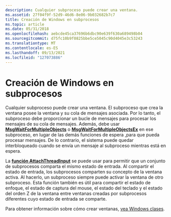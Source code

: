 ```yaml
---
description: Cualquier subproceso puede crear una ventana.
ms.assetid: 27f04f9f-52d9-46d6-8e06-9b032682b7c7
title: Creación de Windows en subprocesos
ms.topic: article
ms.date: 05/31/2018
ms.openlocfilehash: aebcde45ca37696b6dbc90e639f630a689498b04
ms.sourcegitcommit: d75fc10b9f0825bbe5ce5045c90d4045e3c53243
ms.translationtype: MT
ms.contentlocale: es-ES
ms.lasthandoff: 09/13/2021
ms.locfileid: "127073886"
---
```

# <a name="creating-windows-in-threads"></a>Creación de Windows en subprocesos

Cualquier subproceso puede crear una ventana. El subproceso que crea la ventana posee la ventana y su cola de mensajes asociada. Por lo tanto, el subproceso debe proporcionar un bucle de mensajes para procesar los mensajes de su cola de mensajes. Además, debe usar [**MsgWaitForMultipleObjects**](/windows/desktop/api/winuser/nf-winuser-msgwaitformultipleobjects) o [**MsgWaitForMultipleObjectsEx**](/windows/desktop/api/winuser/nf-winuser-msgwaitformultipleobjectsex) en ese subproceso, en lugar de las demás funciones de espera [,](/windows/desktop/Sync/wait-functions)para que pueda procesar mensajes. De lo contrario, el sistema puede quedar interbloqueado cuando se envía un mensaje al subproceso mientras está en espera.

La [**función AttachThreadInput**](/windows/desktop/api/Winuser/nf-winuser-attachthreadinput) se puede usar para permitir que un conjunto de subprocesos comparta el mismo estado de entrada. Al compartir el estado de entrada, los subprocesos comparten su concepto de la ventana activa. Al hacerlo, un subproceso siempre puede activar la ventana de otro subproceso. Esta función también es útil para compartir el estado de enfoque, el estado de captura del mouse, el estado del teclado y el estado del orden Z de la ventana entre ventanas creadas por subprocesos diferentes cuyo estado de entrada se comparte.

Para obtener información sobre cómo crear ventanas, [vea Windows clases](../winmsg/window-classes.md).

 

 
